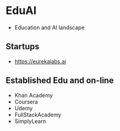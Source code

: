 # EduAI

* Education and AI landscape 

## Startups

* https://eurekalabs.ai

## Established Edu and on-line

* Khan Academy
* Coursera
* Udemy
* FullStackAcademy
* SimplyLearn
